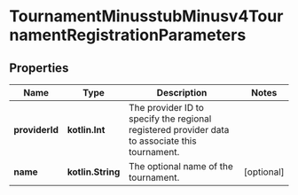 
# TournamentMinusstubMinusv4TournamentRegistrationParameters

## Properties
Name | Type | Description | Notes
------------ | ------------- | ------------- | -------------
**providerId** | **kotlin.Int** | The provider ID to specify the regional registered provider data to associate this tournament. | 
**name** | **kotlin.String** | The optional name of the tournament. |  [optional]



